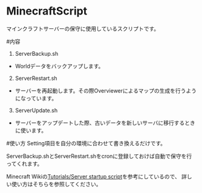 # MinecraftScript
マインクラフトサーバーの保守に使用しているスクリプトです。

#内容
1. ServerBackup.sh 
  - Worldデータをバックアップします。
2. ServerRestart.sh
  - サーバーを再起動します。その際Overviewerによるマップの生成を行うようになっています。
3. ServerUpdate.sh
  - サーバーをアップデートした際、古いデータを新しいサーバに移行するときに使います。

#使い方
Setting項目を自分の環境に合わせて書き換えるだけです。

ServerBackup.shとServerRestart.shをcronに登録しておけば自動で保守を行ってくれます。

Minecraft Wikiの[Tutorials/Server startup script](http://minecraft.gamepedia.com/Tutorials/Server_startup_script)を参考にしているので、
詳しい使い方はそちらを参照してください。
